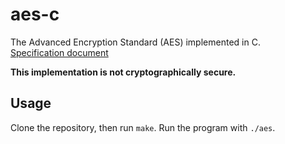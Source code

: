 # aes-c
The Advanced Encryption Standard (AES) implemented in C.\
[Specification document](https://nvlpubs.nist.gov/nistpubs/fips/nist.fips.197.pdf)

**This implementation is not cryptographically secure.**
## Usage
Clone the repository, then run `make`. Run the program with `./aes`.
